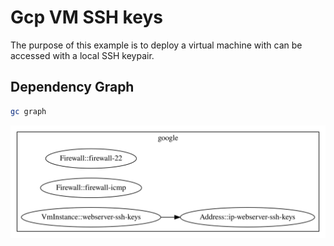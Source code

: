 # Gcp VM SSH keys

The purpose of this example is to deploy a virtual machine with can be accessed with a local SSH keypair.

## Dependency Graph

```sh
gc graph
```

![Graph](grucloud.svg)
